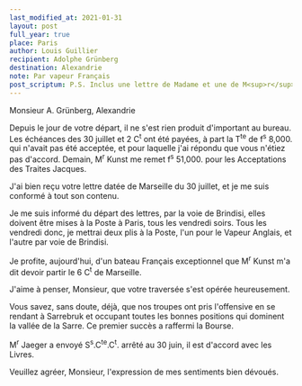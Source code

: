 ```yaml
---
last_modified_at: 2021-01-31
layout: post
full_year: true
place: Paris
author: Louis Guillier
recipient: Adolphe Grünberg
destination: Alexandrie
note: Par vapeur Français
post_scriptum: P.S. Inclus une lettre de Madame et une de M<sup>r</sup> Kunst.
---
```


Monsieur A. Grünberg, Alexandrie

Depuis le jour de votre départ, il ne s'est rien produit d'important au bureau.
Les échéances des 30 juillet et 2 C<sup>t</sup> ont été payées, à part la
T<sup>te</sup> de f<sup>s</sup> 8,000.
qui n'avait pas été acceptée, et pour laquelle j'ai répondu que vous n'étiez
pas d'accord.
Demain, M<sup>r</sup> Kunst me remet f<sup>s</sup> 51,000. pour les Acceptations des Traites
Jacques.

J'ai bien reçu votre lettre datée de Marseille du 30 juillet, et je me suis
conformé à tout son contenu.

Je me suis informé du départ des lettres, par la voie de Brindisi, elles
doivent être mises à la Poste à Paris, tous les vendredi soirs. Tous les
vendredi donc, je mettrai deux plis à la Poste, l'un pour le Vapeur Anglais, et
l'autre par voie de Brindisi.

Je profite, aujourd'hui, d'un bateau Français exceptionnel que M<sup>r</sup> Kunst
m'a dit devoir partir le 6 C<sup>t</sup> de Marseille.

J'aime à penser, Monsieur, que votre traversée s'est opérée heureusement.

Vous savez, sans doute, déjà, que nos troupes ont pris l'offensive en se
rendant à Sarrebruk et occupant toutes les bonnes positions qui dominent la
vallée de la Sarre. Ce premier succès a raffermi la Bourse.

M<sup>r</sup> Jaeger a envoyé S<sup>s</sup>.C<sup>te</sup>.C<sup>t</sup>. arrêté au 30 juin,
il est d'accord avec les Livres.


Veuillez agréer, Monsieur, l'expression de mes sentiments bien dévoués.
